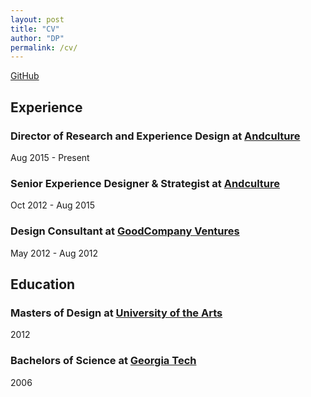 ```yaml
---
layout: post
title: "CV"
author: "DP"
permalink: /cv/
---
```

[GitHub](https://github.com/chesterhow/tale)
## Experience
### Director of Research and Experience Design at [Andculture](http://andculture.com "Andculture homepage")
Aug 2015 - Present

### Senior Experience Designer & Strategist at [Andculture](http://andculture.com "Andculture homepage")
Oct 2012 - Aug 2015

### Design Consultant at [GoodCompany Ventures](https://www.crunchbase.com/organization/goodcompany-ventures "GoodCompany Ventures Crunchbase page")
May 2012 - Aug 2012

## Education
### Masters of Design at [University of the Arts](https://www.uarts.edu "UArts Homepage")
2012

### Bachelors of Science at [Georgia Tech](https://www.gatech.edu "Georgia Tech Hompage")
2006

